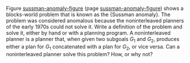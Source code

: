 

Figure <a class="insideBookFigRef" target="_blank" href="https://aimacode.github.io/aima-exercises/figures/sussman-anamoly-figure.png">sussman-anomaly-figure</a>
(page <a class="pageRef" title="" href="#">sussman-anomaly-figure</a>) shows a blocks-world problem that is known as the {Sussman anomaly}.
The problem was considered anomalous because the noninterleaved planners
of the early 1970s could not solve it. Write a definition of the problem
and solve it, either by hand or with a planning program. A
noninterleaved planner is a planner that, when given two subgoals
$G_{1}$ and $G_{2}$, produces either a plan for $G_{1}$ concatenated
with a plan for $G_{2}$, or vice versa. Can a noninterleaved planner
solve this problem? How, or why not?
